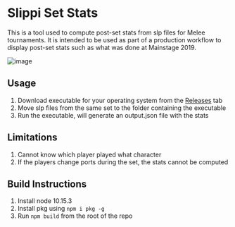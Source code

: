 # Slippi Set Stats
This is a tool used to compute post-set stats from slp files for Melee tournaments. It is intended to be used as part of a production workflow to display post-set stats such as what was done at Mainstage 2019.

![image](https://user-images.githubusercontent.com/1534726/65564174-e8c92080-df00-11e9-9805-bfc83638f19d.png)
## Usage
1. Download executable for your operating system from the [Releases](https://github.com/JLaferri/slippi-set-stats/releases) tab
2. Move slp files from the same set to the folder containing the executable
3. Run the executable, will generate an output.json file with the stats
## Limitations
1. Cannot know which player played what character
2. If the players change ports during the set, the stats cannot be computed
## Build Instructions
1. Install node 10.15.3
2. Install pkg using `npm i pkg -g`
3. Run `npm build` from the root of the repo

